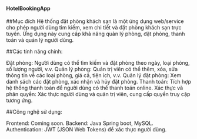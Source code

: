 #### HotelBookingApp


##Mục đích
Hệ thống đặt phòng khách sạn là một ứng dụng web/service cho phép người dùng tìm kiếm, xem chi tiết và đặt phòng khách sạn trực tuyến. Ứng dụng này cung cấp khả năng quản lý phòng, đặt phòng, thanh toán và quản lý người dùng.

##Các tính năng chính:

Đặt phòng: Người dùng có thể tìm kiếm và đặt phòng theo ngày, loại phòng, số lượng người, v.v.
Quản lý phòng: Quản trị viên có thể thêm, xóa, sửa thông tin về các loại phòng, giá cả, tiện ích, v.v.
Quản lý đặt phòng: Xem danh sách các đặt phòng, xác nhận và hủy đặt phòng.
Thanh toán: Tích hợp hệ thống thanh toán để người dùng có thể thanh toán online.
Xác thực và phân quyền: Xác thực người dùng và quản trị viên, cung cấp quyền truy cập tương ứng.


##Công nghệ sử dụng:

Frontend: Coming soon.
Backend: Java Spring boot, MySQL.
Authentication: JWT (JSON Web Tokens) để xác thực người dùng.
